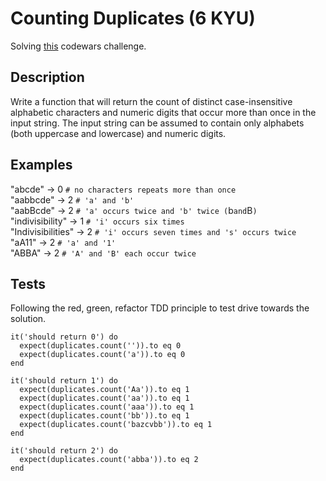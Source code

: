 # Counting Duplicates (6 KYU)

Solving [this](https://www.codewars.com/kata/54bf1c2cd5b56cc47f0007a1/train/ruby) codewars challenge.

## Description

Write a function that will return the count of distinct case-insensitive alphabetic characters and numeric digits that occur more than once in the input string. The input string can be assumed to contain only alphabets (both uppercase and lowercase) and numeric digits.

## Examples

"abcde" -> 0 `# no characters repeats more than once` </br>
"aabbcde" -> 2 `# 'a' and 'b'` </br>
"aabBcde" -> 2 `# 'a' occurs twice and 'b' twice (`b` and `B`)` </br>
"indivisibility" -> 1 `# 'i' occurs six times` </br>
"Indivisibilities" -> 2 `# 'i' occurs seven times and 's' occurs twice` </br>
"aA11" -> 2 `# 'a' and '1'` </br>
"ABBA" -> 2 `# 'A' and 'B' each occur twice` </br>

## Tests

Following the red, green, refactor TDD principle to test drive towards the solution.

```
it('should return 0') do
  expect(duplicates.count('')).to eq 0
  expect(duplicates.count('a')).to eq 0
end

it('should return 1') do
  expect(duplicates.count('Aa')).to eq 1
  expect(duplicates.count('aa')).to eq 1
  expect(duplicates.count('aaa')).to eq 1
  expect(duplicates.count('bb')).to eq 1
  expect(duplicates.count('bazcvbb')).to eq 1
end

it('should return 2') do
  expect(duplicates.count('abba')).to eq 2
end
```
